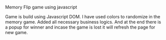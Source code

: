 Memory Flip game using javascript

Game is build using Javascript DOM. I have used colors to randomize in the memory game. Added all necessary business logics. And at the end there is a popup for winner and incase the game is lost it will refresh the page for new game.